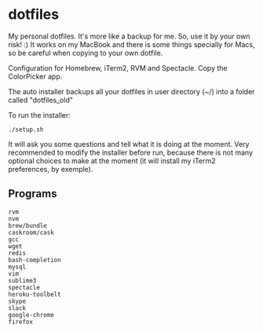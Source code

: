 dotfiles
========

My personal dotfiles. It's more like a backup for me. So, use it by your own risk! :)
It works on my MacBook and there is some things specially for Macs, so be careful when copying to your own dotfile.

Configuration for Homebrew, iTerm2, RVM and Spectacle.
Copy the ColorPicker app.

The auto installer backups all your dotfiles in user directory (~/) into a folder called "dotfiles_old"

To run the installer:

    ./setup.sh

It will ask you some questions and tell what it is doing at the moment. Very recommended to modify the installer before run, because there is not many optional choices to make at the moment (it will install my iTerm2 preferences, by exemple).

## Programs

	rvm
	nvm
	brew/bundle
	caskroom/cask
	gcc
	wget
	redis
	bash-completion
	mysql
	vim
	sublime3
	spectacle
	heroku-toolbelt
	skype
	slack
	google-chrome
	firefox

